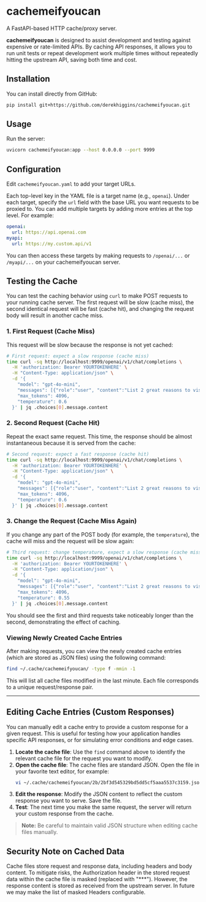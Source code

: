 # cachemeifyoucan

A FastAPI-based HTTP cache/proxy server.

**cachemeifyoucan** is designed to assist development and testing against expensive or rate-limited APIs. By caching API responses, it allows you to run unit tests or repeat development work multiple times without repeatedly hitting the upstream API, saving both time and cost.

## Installation

You can install directly from GitHub:

```bash
pip install git+https://github.com/derekhiggins/cachemeifyoucan.git
```

## Usage

Run the server:

```bash
uvicorn cachemeifyoucan:app --host 0.0.0.0 --port 9999
```

## Configuration

Edit `cachemeifyoucan.yaml` to add your target URLs. 

Each top-level key in the YAML file is a target name (e.g., `openai`). Under each target, specify the `url` field with the base URL you want requests to be proxied to. You can add multiple targets by adding more entries at the top level. For example:

```yaml
openai:
  url: https://api.openai.com
myapi:
  url: https://my.custom.api/v1
```

You can then access these targets by making requests to `/openai/...` or `/myapi/...` on your cachemeifyoucan server.

## Testing the Cache

You can test the caching behavior using `curl` to make POST requests to your running cache server. The first request will be slow (cache miss), the second identical request will be fast (cache hit), and changing the request body will result in another cache miss.

### 1. First Request (Cache Miss)
This request will be slow because the response is not yet cached:

```bash
# First request: expect a slow response (cache miss)
time curl -sq http://localhost:9999/openai/v1/chat/completions \
  -H 'authorization: Bearer YOURTOKENHERE' \
  -H "Content-Type: application/json" \
  -d '{
    "model": "gpt-4o-mini",
    "messages": [{"role":"user", "content":"List 2 great reasons to visit Sligo, be brief"}],
    "max_tokens": 4096,
    "temperature": 0.6
  }' | jq .choices[0].message.content
```

### 2. Second Request (Cache Hit)
Repeat the exact same request. This time, the response should be almost instantaneous because it is served from the cache:

```bash
# Second request: expect a fast response (cache hit)
time curl -sq http://localhost:9999/openai/v1/chat/completions \
  -H 'authorization: Bearer YOURTOKENHERE' \
  -H "Content-Type: application/json" \
  -d '{
    "model": "gpt-4o-mini",
    "messages": [{"role":"user", "content":"List 2 great reasons to visit Sligo, be brief"}],
    "max_tokens": 4096,
    "temperature": 0.6
  }' | jq .choices[0].message.content
```

### 3. Change the Request (Cache Miss Again)
If you change any part of the POST body (for example, the `temperature`), the cache will miss and the request will be slow again:

```bash
# Third request: change temperature, expect a slow response (cache miss)
time curl -sq http://localhost:9999/openai/v1/chat/completions \
  -H 'authorization: Bearer YOURTOKENHERE' \
  -H "Content-Type: application/json" \
  -d '{
    "model": "gpt-4o-mini",
    "messages": [{"role":"user", "content":"List 2 great reasons to visit Sligo, be brief"}],
    "max_tokens": 4096,
    "temperature": 0.55
  }' | jq .choices[0].message.content
```

You should see the first and third requests take noticeably longer than the second, demonstrating the effect of caching.

### Viewing Newly Created Cache Entries

After making requests, you can view the newly created cache entries (which are stored as JSON files) using the following command:

```bash
find ~/.cache/cachemeifyoucan/ -type f -mmin -1
```

This will list all cache files modified in the last minute. Each file corresponds to a unique request/response pair.

---

## Editing Cache Entries (Custom Responses)

You can manually edit a cache entry to provide a custom response for a given request. This is useful for testing how your application handles specific API responses, or for simulating error conditions and edge cases.

1. **Locate the cache file**: Use the `find` command above to identify the relevant cache file for the request you want to modify.
2. **Open the cache file**: The cache files are standard JSON. Open the file in your favorite text editor, for example:
   ```bash
   vi ~/.cache/cachemeifyoucan/2b/2bf3d545329bd5dd5cf5aaa5537c3159.json
   ```
3. **Edit the response**: Modify the JSON content to reflect the custom response you want to serve. Save the file.
4. **Test**: The next time you make the same request, the server will return your custom response from the cache.

> **Note:** Be careful to maintain valid JSON structure when editing cache files manually.


## Security Note on Cached Data

Cache files store request and response data, including headers and body content. To mitigate risks, the Authorization header in the stored request data within the cache file is masked (replaced with "***"). However, the response content is stored as received from the upstream server. In future we may make the list of masked Headers configurable.

